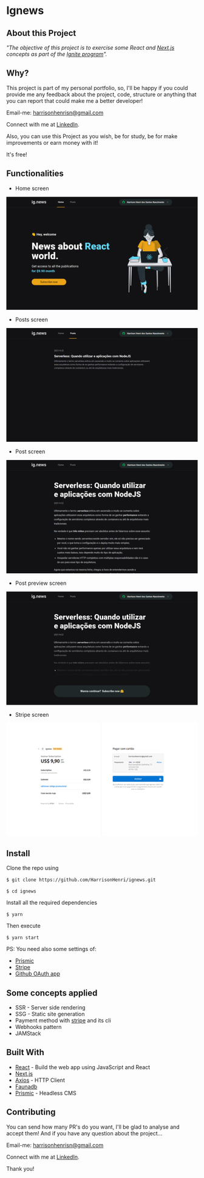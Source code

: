 # Ignews

## About this Project

_"The objective of this project is to exercise some React and [Next.js](https://nextjs.org/) concepts as part of the [Ignite program](https://rocketseat.com.br/ignite)"._

## Why?

This project is part of my personal portfolio, so, I'll be happy if you could provide me any feedback about the project, code, structure or anything that you can report that could make me a better developer!

Email-me: harrisonhenrisn@gmail.com

Connect with me at [LinkedIn](https://linkedin.com/in/harrison-henri-dos-santos-nascimento).

Also, you can use this Project as you wish, be for study, be for make improvements or earn money with it!

It's free!

## Functionalities

- Home screen

![](assets/home.png)

- Posts screen

![](assets/posts.png)

- Post screen

![](assets/post.png)

- Post preview screen

![](assets/postpreview.png)

- Stripe screen

![](assets/stripe.png)

## Install

Clone the repo using

```
$ git clone https://github.com/HarrisonHenri/ignews.git
```

```
$ cd ignews
```

Install all the required dependencies

```
$ yarn
```

Then execute

```
$ yarn start
```

PS: You need also some settings of:

- [Prismic](https://prismic.io/)
- [Stripe](https://stripe.com/)
- [Github OAuth app](https://docs.github.com/en/developers/apps/building-oauth-apps/creating-an-oauth-app)

## Some concepts applied

- SSR - Server side rendering
- SSG - Static site generation
- Payment method with [stripe](https://stripe.com) and its cli
- Webhooks pattern
- JAMStack

## Built With

- [React](https://github.com/facebook/react) - Build the web app using JavaScript and React
- [Next.js](https://nextjs.org/)
- [Axios](https://github.com/axios/axios) - HTTP Client
- [Faunadb](https://fauna.com/)
- [Prismic](https://prismic.io/) - Headless CMS

## Contributing

You can send how many PR's do you want, I'll be glad to analyse and accept them! And if you have any question about the project...

Email-me: harrisonhenrisn@gmail.com

Connect with me at [LinkedIn](https://linkedin.com/in/harrison-henri-dos-santos-nascimento-a6ba33112).

Thank you!